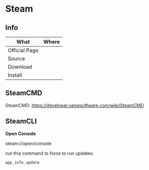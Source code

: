 # Steam

## Info

|What|Where|
|-|-|
|Official Page||
|Source||
|Download||
|Install||

## SteamCMD

SteamCMD: <https://developer.valvesoftware.com/wiki/SteamCMD>

## SteamCLI

**Open Console**

steam://open/console

run this command to force to run updates:

``` steam-cli
app_info_update
```
